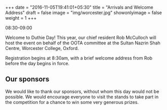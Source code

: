 +++
date = "2016-11-05T19:41:01+05:30"
title = "Arrivals and Welcome Address"
draft = false
image = "img/worcester.jpg"
showonlyimage = false
weight = 1
+++

08:30-09:00
<!--more-->

Welcome to Duthie Day! This year, our chief resident Rob McCulloch will host the event on behalf of the OOTA committee at the Sultan Nazrin Shah Centre, Worcester College, Oxford.

Registration begins at 8:30am, with a brief welcome address from Rob before the day begins in force.


## Our sponsors

We would like to thank our sponsors, without whom this day would not be possible. We would encourage everyone to visit the stands to take part in the competition for a chance to win some very generous prizes.
